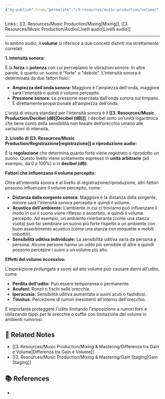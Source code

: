 ```yaml
---
{"dg-publish":true,"permalink":"/3-resources/music-production/volume/","tags":["type/note"]}
---
```


Links:: [[3. Resources/Music Production/Mixing\|Mixing]], [[3. Resources/Music Production/Audio/Livelli audio\|Livelli audio]]

---
In ambito audio, il **volume** si riferisce a due concetti distinti ma strettamente correlati:

**1. Intensità sonora:**

È la **forza** o **potenza** con cui percepiamo le vibrazioni sonore. In altre parole, è quanto un suono è "forte" o "debole". L'intensità sonora è determinata da due fattori fisici:

- **Ampiezza dell'onda sonora:** Maggiore è l'ampiezza dell'onda, maggiore sarà l'intensità e quindi il volume percepito.
- **Pressione sonora:** La pressione esercitata dall'onda sonora sul timpano. È direttamente proporzionale all'ampiezza dell'onda.

L'unità di misura standard per l'intensità sonora è il **[[3. Resources/Music Production/Decibel (dB)\|Decibel (dB)]]**. I decibel sono un'unità logaritmica che tiene conto della sensibilità non lineare dell'orecchio umano alle variazioni di intensità.

**2. Livello di [[3. Resources/Music Production/Registrazione\|registrazione]] o riproduzione audio:**

È la **regolazione** che determina quanto forte viene registrato o riprodotto un suono. Questo livello viene solitamente espresso in **unità arbitrarie** (ad esempio, da 0 a 100%) o in **decibel (dB)**.

**Fattori che influenzano il volume percepito:**

Oltre all'intensità sonora e al livello di registrazione/riproduzione, altri fattori possono influenzare il volume percepito, come:

- **Distanza dalla sorgente sonora:** Maggiore è la distanza dalla sorgente, minore sarà l'intensità sonora percepita e quindi il volume.
- **Acustica dell'ambiente:** L'ambiente in cui ci troviamo può influenzare il modo in cui il suono viene riflesso e assorbito, e quindi il volume percepito. Ad esempio, un ambiente riverberante (come una stanza vuota) può far sembrare un suono più forte rispetto a un ambiente con buon assorbimento acustico (come una stanza con moquette e mobili imbottiti).
- **Sensibilità uditiva individuale:** La sensibilità uditiva varia da persona a persona. Alcune persone hanno un udito più sensibile di altre e quindi possono percepire i suoni a un volume più alto.

**Effetti del volume eccessivo:**

L'esposizione prolungata a suoni ad alto volume può causare danni all'udito, come:

- **Perdita dell'udito:** Può essere temporanea o permanente.
- **Acufeni:** Ronzii o fischi nelle orecchie.
- **Iperacusia:** Sensibilità uditiva aumentata a suoni acuti o fastidiosi.
- **Tinnitus:** Percezione di rumori inesistenti all'interno dell'orecchio.

È importante proteggere l'udito limitando l'esposizione a rumori forti e utilizzando tappi per le orecchie o cuffie con limitazione del volume in ambienti rumorosi.



## 🔗 Related Notes

- [[3. Resources/Music Production/Mixing & Mastering/Differenza tra Gain e Volume\|Differenza tra Gain e Volume]]
- [[3. Resources/Music Production/Mixing & Mastering/Gain Staging\|Gain Staging]]

## 📚 References

- 